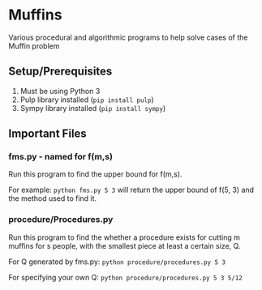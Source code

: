 # Muffins
Various procedural and algorithmic programs to help solve cases of the Muffin problem

## Setup/Prerequisites
1. Must be using Python 3
2. Pulp library installed (`pip install pulp`)
3. Sympy library installed (`pip install sympy`)


## Important Files

### fms.py - named for f(m,s)
Run this program to find the upper bound for f(m,s).

For example: `python fms.py 5 3` will return the upper bound of f(5, 3) and the method used to find it.

### procedure/Procedures.py
Run this program to find the whether a procedure exists for cutting m muffins for s people, with the smallest piece at least a certain size, Q.

For Q generated by fms.py: `python procedure/procedures.py 5 3`

For specifying your own Q: `python procedure/procedures.py 5 3 5/12`
